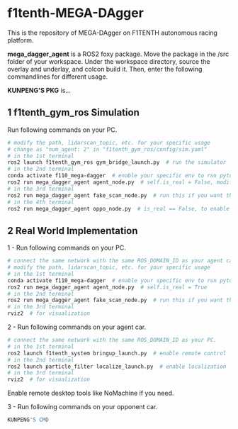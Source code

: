 # f1tenth-MEGA-DAgger
 This is the repository of MEGA-DAgger on F1TENTH autonomous racing platform.

**mega_dagger_agent** is a ROS2 foxy package. 
Move the package in the /src folder of your workspace.
Under the workspace directory, source the overlay and underlay, and colcon build it. 
Then, enter the following commandlines for different usage.

**KUNPENG'S PKG** is...

## 1 f1tenth_gym_ros Simulation

Run following commands on your PC. 
```bash
# modify the path, lidarscan_topic, etc. for your specific usage
# change as "num_agent: 2" in "f1tenth_gym_ros/config/sim.yaml"
# in the 1st terminal
ros2 launch f1tenth_gym_ros gym_bridge_launch.py  # run the simulator
# in the 2nd terminal
conda activate f110_mega-dagger  # enable your specific env to run pytorch, etc.
ros2 run mega_dagger_agent agent_node.py  # self.is_real = False, modify self.lidarscan_topic
# in the 3rd terminal
ros2 run mega_dagger_agent fake_scan_node.py  # run this if you want the modified lidar scan
# in the 4th terminal
ros2 run mega_dagger_agent oppo_node.py  # is_real == False, to enable the opponent car in sim
```

## 2 Real World Implementation

1 - Run following commands on your PC. 
```bash
# connect the same network with the same ROS_DOMAIN_ID as your agent car. 
# modify the path, lidarscan_topic, etc. for your specific usage
# in the 1st terminal
conda activate f110_mega-dagger  # enable your specific env to run pytorch, etc.
ros2 run mega_dagger_agent agent_node.py  # self.is_real = True
# in the 2nd terminal
ros2 run mega_dagger_agent fake_scan_node.py  # run this if you want the modified lidar scan
# in the 3rd terminal
rviz2  # for visualization
```

2 - Run following commands on your agent car.
```bash
# connect the same network with the same ROS_DOMAIN_ID as your PC. 
# in the 1st terminal
ros2 launch f1tenth_system bringup_launch.py  # enable remote control
# in the 2nd terminal
ros2 launch particle_filter localize_launch.py  # enable localization
# in the 3rd terminal
rviz2  # for visualization
```
Enable remote desktop tools like NoMachine if you need. 

3 - Run following commands on your opponent car.
```bash
KUNPENG'S CMD
```
